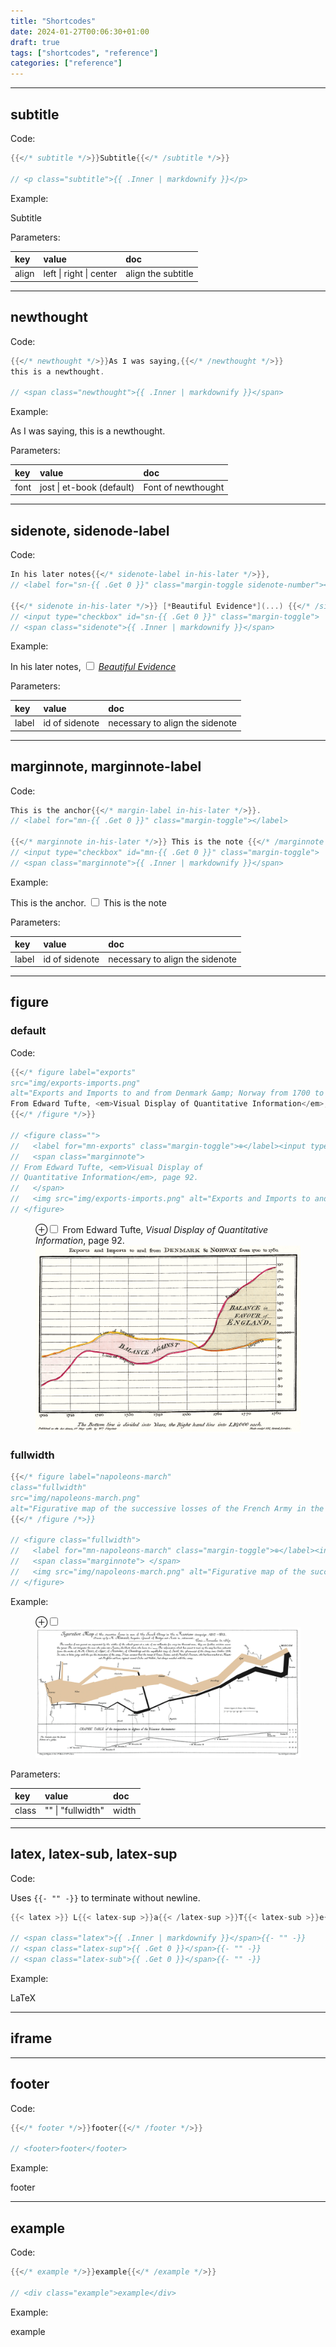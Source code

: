 ```yaml
---
title: "Shortcodes"
date: 2024-01-27T00:06:30+01:00
draft: true
tags: ["shortcodes", "reference"]
categories: ["reference"]
---
```


<hr>

## subtitle

Code:

```go
{{</* subtitle */>}}Subtitle{{</* /subtitle */>}}

// <p class="subtitle">{{ .Inner | markdownify }}</p>
```

Example:

<div class="example">
  <p class="subtitle">Subtitle</p>
</div>

Parameters:

| key   | value                   | doc                |
| :---- | :---------------------- | :----------------- |
| align | left \| right \| center | align the subtitle |

<hr>

## newthought

Code:

```go
{{</* newthought */>}}As I was saying,{{</* /newthought */>}}
this is a newthought.

// <span class="newthought">{{ .Inner | markdownify }}</span>
```

Example:

<div class="example">
  <span class="newthought">As I was saying,</span> this is a newthought.
</div>

Parameters:

| key  | value                     | doc                |
| :--- | :------------------------ | :----------------- |
| font | jost \| et-book (default) | Font of newthought |

<hr>

## sidenote, sidenode-label

Code:

```go
In his later notes{{</* sidenote-label in-his-later */>}},
// <label for="sn-{{ .Get 0 }}" class="margin-toggle sidenote-number"></label>

{{</* sidenote in-his-later */>}} [*Beautiful Evidence*](...) {{</* /sidenote */>}}
// <input type="checkbox" id="sn-{{ .Get 0 }}" class="margin-toggle">
// <span class="sidenote">{{ .Inner | markdownify }}</span>
```

Example:

<div class="example">
In his later notes<label for="sn-in-his-later" class="margin-toggle sidenote-number"></label>,
<input type="checkbox" id="sn-in-his-later" class="margin-toggle">
<span class="sidenote"><a href="..."><em>Beautiful Evidence</em></a></span>
</div>

Parameters:

| key   | value          | doc                             |
| :---- | :------------- | :------------------------------ |
| label | id of sidenote | necessary to align the sidenote |

<hr>

## marginnote, marginnote-label

Code:

```go
This is the anchor{{</* margin-label in-his-later */>}}.
// <label for="mn-{{ .Get 0 }}" class="margin-toggle"></label>

{{</* marginnote in-his-later */>}} This is the note {{</* /marginnote */>}}
// <input type="checkbox" id="mn-{{ .Get 0 }}" class="margin-toggle">
// <span class="marginnote">{{ .Inner | markdownify }}</span>
```

Example:

<div class="example">
  This is the anchor<label for="mn-in-his-later" class="margin-toggle"></label>.
  <input type="checkbox" id="mn-in-his-later" class="margin-toggle">
  <span class="marginnote">This is the note</span>
</div>

Parameters:

| key   | value          | doc                             |
| :---- | :------------- | :------------------------------ |
| label | id of sidenote | necessary to align the sidenote |

<hr>

## figure

### default

Code:

```go
{{</* figure label="exports"
src="img/exports-imports.png"
alt="Exports and Imports to and from Denmark &amp; Norway from 1700 to 1780" */>}}
From Edward Tufte, <em>Visual Display of Quantitative Information</em>, page 92.
{{</* /figure */>}}

// <figure class="">
//   <label for="mn-exports" class="margin-toggle">⊕</label><input type="checkbox" id="mn-exports" class="margin-toggle">
//   <span class="marginnote">
// From Edward Tufte, <em>Visual Display of
// Quantitative Information</em>, page 92.
//   </span>
//   <img src="img/exports-imports.png" alt="Exports and Imports to and from Denmark &amp;amp; Norway from 1700 to 1780">
// </figure>

```

<figure class="">
  <label for="mn-exports" class="margin-toggle">⊕</label><input type="checkbox" id="mn-exports" class="margin-toggle">
  <span class="marginnote"> From Edward Tufte, <em>Visual Display of Quantitative Information</em>, page 92. </span>
  <img src="../tufte/img/exports-imports.png" alt="Exports and Imports to and from Denmark &amp;amp; Norway from 1700 to 1780">
</figure>

### fullwidth

```go
{{</* figure label="napoleons-march"
class="fullwidth"
src="img/napoleons-march.png"
alt="Figurative map of the successive losses of the French Army in the Russian campaign, 1812-1813" */>}}
{{</* /figure /*>}}

// <figure class="fullwidth">
//   <label for="mn-napoleons-march" class="margin-toggle">⊕</label><input type="checkbox" id="mn-napoleons-march" class="margin-toggle">
//   <span class="marginnote"> </span>
//   <img src="img/napoleons-march.png" alt="Figurative map of the successive losses of the French Army in the Russian campaign, 1812-1813">
// </figure>
```

Example:

<figure class="fullwidth">
  <label for="mn-napoleons-march" class="margin-toggle">⊕</label><input type="checkbox" id="mn-napoleons-march" class="margin-toggle">
  <span class="marginnote"> </span>
  <img src="../tufte/img/napoleons-march.png" alt="Figurative map of the successive losses of the French Army in the Russian campaign, 1812-1813">
</figure>

Parameters:

| key   | value             | doc   |
| :---- | :---------------- | :---- |
| class | "" \| "fullwidth" | width |

<hr>

## latex, latex-sub, latex-sup

Code:

Uses `{{- "" -}}` to terminate without newline.

```go
{{< latex >}} L{{< latex-sup >}}a{{< /latex-sup >}}T{{< latex-sub >}}e{{< /latex-sub >}}X {{< /latex >}}

// <span class="latex">{{ .Inner | markdownify }}</span>{{- "" -}}
// <span class="latex-sup">{{ .Get 0 }}</span>{{- "" -}}
// <span class="latex-sub">{{ .Get 0 }}</span>{{- "" -}}
```

Example:

<div class="example"><p>
<span class="latex">L<span class="latex-sup">a</span>T<span class="latex-sub">e</span>X</span>
</p></div>

<hr>

## iframe

<hr>

## footer

Code:

```go
{{</* footer */>}}footer{{</* /footer */>}}

// <footer>footer</footer>
```

Example:

<div class="example">
<footer>footer</footer>
</div>

<hr>

## example

Code:

```go
{{</* example */>}}example{{</* /example */>}}

// <div class="example">example</div>
```

Example:

<div class="example">
  <div class="example"> example </div>
</div>
